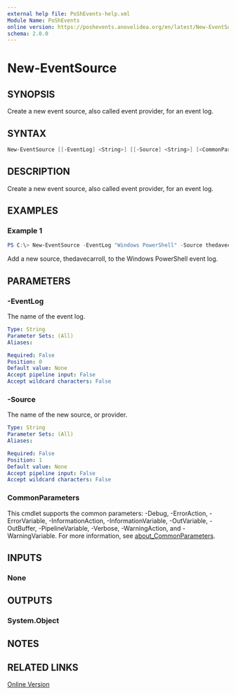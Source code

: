 ```yaml
---
external help file: PoShEvents-help.xml
Module Name: PoShEvents
online version: https://poshevents.anovelidea.org/en/latest/New-EventSource/
schema: 2.0.0
---
```


# New-EventSource

## SYNOPSIS
Create a new event source, also called event provider, for an event log.

## SYNTAX

```powershell
New-EventSource [[-EventLog] <String>] [[-Source] <String>] [<CommonParameters>]
```

## DESCRIPTION
Create a new event source, also called event provider, for an event log.

## EXAMPLES

### Example 1
```powershell
PS C:\> New-EventSource -EventLog "Windows PowerShell" -Source thedavecarroll
```

Add a new source, thedavecarroll, to the Windows PowerShell event log.

## PARAMETERS

### -EventLog
The name of the event log.

```yaml
Type: String
Parameter Sets: (All)
Aliases:

Required: False
Position: 0
Default value: None
Accept pipeline input: False
Accept wildcard characters: False
```

### -Source
The name of the new source, or provider.

```yaml
Type: String
Parameter Sets: (All)
Aliases:

Required: False
Position: 1
Default value: None
Accept pipeline input: False
Accept wildcard characters: False
```

### CommonParameters
This cmdlet supports the common parameters: -Debug, -ErrorAction, -ErrorVariable, -InformationAction, -InformationVariable, -OutVariable, -OutBuffer, -PipelineVariable, -Verbose, -WarningAction, and -WarningVariable. For more information, see [about_CommonParameters](http://go.microsoft.com/fwlink/?LinkID=113216).

## INPUTS

### None
## OUTPUTS

### System.Object
## NOTES

## RELATED LINKS

[Online Version](https://poshevents.anovelidea.org/en/latest/New-EventSource/)
